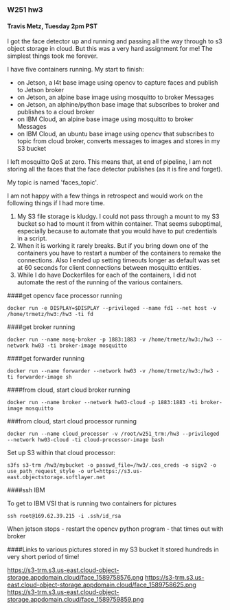 ### W251 hw3
#### Travis Metz, Tuesday 2pm PST

I got the face detector up and running and passing all the way through to s3 object storage in cloud.  But this was a very hard assignment for me!  The simplest things took me forever.

I have five containers running.  My start to finish:
- on Jetson, a l4t base image using opencv to capture faces and publish to Jetson broker
- on Jetson, an alpine base image using mosquitto to broker Messages
- on Jetson, an alphine/python base image that subscribes to broker and publishes to a cloud broker
- on IBM Cloud, an alpine base image using mosquitto to broker Messages
- on IBM Cloud, an ubuntu base image using opencv that subscribes to topic from cloud broker, converts messages to images and stores in my S3 bucket

I left mosquitto QoS at zero.  This means that, at end of pipeline, I am not storing all the faces that the face detector publishes (as it is fire and forget).

My topic is named 'faces_topic'.

I am not happy with a few things in retrospect and would work on the following things if I had more time.
1.  My S3 file storage is kludgy.  I could not pass through a mount to my S3 bucket so had to mount it from within container.  That seems suboptimal, especially because to automate that you would have to put credentials in a script.
2.  When it is working it rarely breaks.  But if you bring down one of the containers you have to restart a number of the containers to remake the connections.  Also I ended up setting timeouts longer as default was set at 60 seconds for client connections between mosquitto entities.
3.  While I do have Dockerfiles for each of the containers, I did not automate the rest of the running of the various containers.


####get opencv face processor running

```docker run -e DISPLAY=$DISPLAY --privileged --name fd1 --net host -v /home/trmetz/hw3:/hw3 -ti fd```

####get broker running

```docker run --name mosq-broker -p 1883:1883 -v /home/trmetz/hw3:/hw3 --network hw03 -ti broker-image mosquitto```

####get forwarder running

```docker run --name forwarder --network hw03 -v /home/trmetz/hw3:/hw3 -ti forwarder-image sh```

####from cloud, start cloud broker running

```docker run --name broker --network hw03-cloud -p 1883:1883 -ti broker-image mosquitto```

###from cloud, start cloud processor running

```docker run --name cloud_processor -v /root/w251_trm:/hw3 --privileged --network hw03-cloud -ti cloud-processor-image bash```

Set up S3 within that cloud processor:

```s3fs s3-trm /hw3/mybucket -o passwd_file=/hw3/.cos_creds -o sigv2 -o use_path_request_style -o url=https://s3.us-east.objectstorage.softlayer.net```

####ssh IBM

To get to IBM VSI that is running two containers for pictures

```ssh root@169.62.39.215 -i .ssh/id_rsa```

When jetson  stops - restart the opencv python program - that times out with broker

####Links to various pictures stored in my S3 bucket
It stored hundreds in very short period of time!

https://s3-trm.s3.us-east.cloud-object-storage.appdomain.cloud/face_1589758576.png
https://s3-trm.s3.us-east.cloud-object-storage.appdomain.cloud/face_1589758625.png
https://s3-trm.s3.us-east.cloud-object-storage.appdomain.cloud/face_1589759859.png
